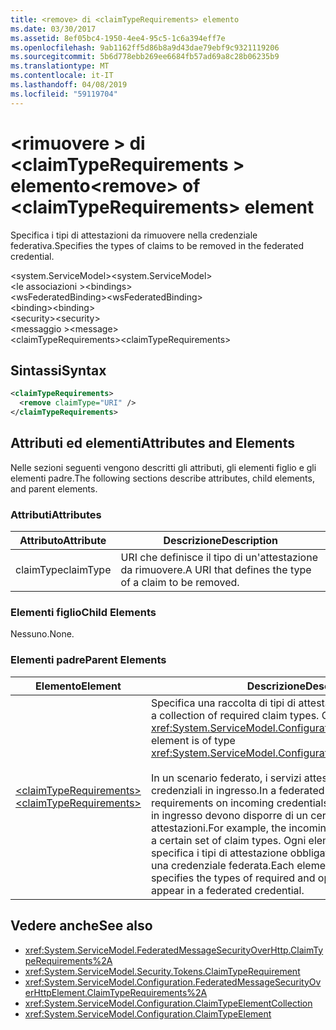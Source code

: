 ```yaml
---
title: <remove> di <claimTypeRequirements> elemento
ms.date: 03/30/2017
ms.assetid: 8ef05bc4-1950-4ee4-95c5-1c6a394eff7e
ms.openlocfilehash: 9ab1162ff5d86b8a9d43dae79ebf9c9321119206
ms.sourcegitcommit: 5b6d778ebb269ee6684fb57ad69a8c28b06235b9
ms.translationtype: MT
ms.contentlocale: it-IT
ms.lasthandoff: 04/08/2019
ms.locfileid: "59119704"
---
```

# <a name="remove-of-claimtyperequirements-element"></a><span data-ttu-id="8b12b-102">\<rimuovere > di \<claimTypeRequirements > elemento</span><span class="sxs-lookup"><span data-stu-id="8b12b-102">\<remove> of \<claimTypeRequirements> element</span></span>
<span data-ttu-id="8b12b-103">Specifica i tipi di attestazioni da rimuovere nella credenziale federativa.</span><span class="sxs-lookup"><span data-stu-id="8b12b-103">Specifies the types of claims to be removed in the federated credential.</span></span>  
  
 <span data-ttu-id="8b12b-104">\<system.ServiceModel></span><span class="sxs-lookup"><span data-stu-id="8b12b-104">\<system.ServiceModel></span></span>  
<span data-ttu-id="8b12b-105">\<le associazioni ></span><span class="sxs-lookup"><span data-stu-id="8b12b-105">\<bindings></span></span>  
<span data-ttu-id="8b12b-106">\<wsFederatedBinding></span><span class="sxs-lookup"><span data-stu-id="8b12b-106">\<wsFederatedBinding></span></span>  
<span data-ttu-id="8b12b-107">\<binding></span><span class="sxs-lookup"><span data-stu-id="8b12b-107">\<binding></span></span>  
<span data-ttu-id="8b12b-108">\<security></span><span class="sxs-lookup"><span data-stu-id="8b12b-108">\<security></span></span>  
<span data-ttu-id="8b12b-109">\<messaggio ></span><span class="sxs-lookup"><span data-stu-id="8b12b-109">\<message></span></span>  
<span data-ttu-id="8b12b-110">\<claimTypeRequirements></span><span class="sxs-lookup"><span data-stu-id="8b12b-110">\<claimTypeRequirements></span></span>  
  
## <a name="syntax"></a><span data-ttu-id="8b12b-111">Sintassi</span><span class="sxs-lookup"><span data-stu-id="8b12b-111">Syntax</span></span>  
  
```xml  
<claimTypeRequirements>
  <remove claimType="URI" />
</claimTypeRequirements>
```  
  
## <a name="attributes-and-elements"></a><span data-ttu-id="8b12b-112">Attributi ed elementi</span><span class="sxs-lookup"><span data-stu-id="8b12b-112">Attributes and Elements</span></span>  
 <span data-ttu-id="8b12b-113">Nelle sezioni seguenti vengono descritti gli attributi, gli elementi figlio e gli elementi padre.</span><span class="sxs-lookup"><span data-stu-id="8b12b-113">The following sections describe attributes, child elements, and parent elements.</span></span>  
  
### <a name="attributes"></a><span data-ttu-id="8b12b-114">Attributi</span><span class="sxs-lookup"><span data-stu-id="8b12b-114">Attributes</span></span>  
  
|<span data-ttu-id="8b12b-115">Attributo</span><span class="sxs-lookup"><span data-stu-id="8b12b-115">Attribute</span></span>|<span data-ttu-id="8b12b-116">Descrizione</span><span class="sxs-lookup"><span data-stu-id="8b12b-116">Description</span></span>|  
|---------------|-----------------|  
|<span data-ttu-id="8b12b-117">claimType</span><span class="sxs-lookup"><span data-stu-id="8b12b-117">claimType</span></span>|<span data-ttu-id="8b12b-118">URI che definisce il tipo di un'attestazione da rimuovere.</span><span class="sxs-lookup"><span data-stu-id="8b12b-118">A URI that defines the type of a claim to be removed.</span></span>|  
  
### <a name="child-elements"></a><span data-ttu-id="8b12b-119">Elementi figlio</span><span class="sxs-lookup"><span data-stu-id="8b12b-119">Child Elements</span></span>  
 <span data-ttu-id="8b12b-120">Nessuno.</span><span class="sxs-lookup"><span data-stu-id="8b12b-120">None.</span></span>  
  
### <a name="parent-elements"></a><span data-ttu-id="8b12b-121">Elementi padre</span><span class="sxs-lookup"><span data-stu-id="8b12b-121">Parent Elements</span></span>  
  
|<span data-ttu-id="8b12b-122">Elemento</span><span class="sxs-lookup"><span data-stu-id="8b12b-122">Element</span></span>|<span data-ttu-id="8b12b-123">Descrizione</span><span class="sxs-lookup"><span data-stu-id="8b12b-123">Description</span></span>|  
|-------------|-----------------|  
|[<span data-ttu-id="8b12b-124">\<claimTypeRequirements></span><span class="sxs-lookup"><span data-stu-id="8b12b-124">\<claimTypeRequirements></span></span>](../../../../../docs/framework/configure-apps/file-schema/wcf/claimtyperequirements-for-message.md)|<span data-ttu-id="8b12b-125">Specifica una raccolta di tipi di attestazione obbligatori.</span><span class="sxs-lookup"><span data-stu-id="8b12b-125">Specifies a collection of required claim types.</span></span> <span data-ttu-id="8b12b-126">Ciascun elemento è di tipo <xref:System.ServiceModel.Configuration.ClaimTypeElement>.</span><span class="sxs-lookup"><span data-stu-id="8b12b-126">Each element is of type <xref:System.ServiceModel.Configuration.ClaimTypeElement>.</span></span><br /><br /> <span data-ttu-id="8b12b-127">In un scenario federato, i servizi attestano i requisiti per le credenziali in ingresso.</span><span class="sxs-lookup"><span data-stu-id="8b12b-127">In a federated scenario, services state the requirements on incoming credentials.</span></span> <span data-ttu-id="8b12b-128">Ad esempio, le credenziali in ingresso devono disporre di un certo set di tipi di attestazioni.</span><span class="sxs-lookup"><span data-stu-id="8b12b-128">For example, the incoming credentials must possess a certain set of claim types.</span></span> <span data-ttu-id="8b12b-129">Ogni elemento di questa raccolta specifica i tipi di attestazione obbligatori e facoltativi previsti in una credenziale federata.</span><span class="sxs-lookup"><span data-stu-id="8b12b-129">Each element in this collection specifies the types of required and optional claims expected to appear in a federated credential.</span></span>|  
  
## <a name="see-also"></a><span data-ttu-id="8b12b-130">Vedere anche</span><span class="sxs-lookup"><span data-stu-id="8b12b-130">See also</span></span>

- <xref:System.ServiceModel.FederatedMessageSecurityOverHttp.ClaimTypeRequirements%2A>
- <xref:System.ServiceModel.Security.Tokens.ClaimTypeRequirement>
- <xref:System.ServiceModel.Configuration.FederatedMessageSecurityOverHttpElement.ClaimTypeRequirements%2A>
- <xref:System.ServiceModel.Configuration.ClaimTypeElementCollection>
- <xref:System.ServiceModel.Configuration.ClaimTypeElement>
